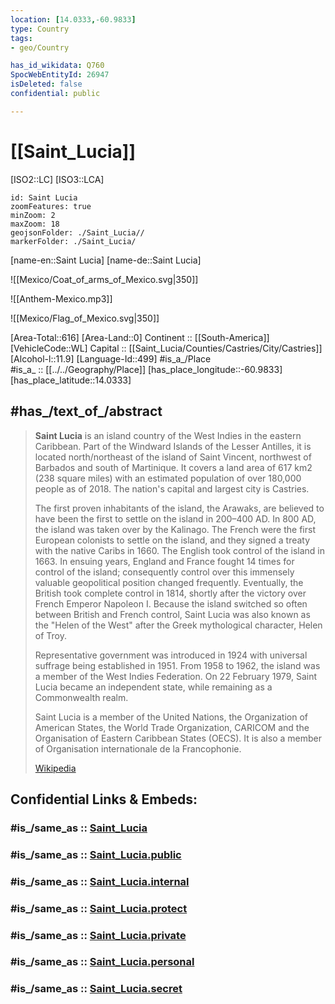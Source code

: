 ```yaml
---
location: [14.0333,-60.9833] 
type: Country
tags:
- geo/Country

has_id_wikidata: Q760 
SpocWebEntityId: 26947
isDeleted: false
confidential: public

---
```


# [[Saint_Lucia]] 

[ISO2::LC] 
[ISO3::LCA] 
```leaflet
id: Saint Lucia
zoomFeatures: true 
minZoom: 2 
maxZoom: 18
geojsonFolder: ./Saint_Lucia//
markerFolder: ./Saint_Lucia/
```

[name-en::Saint Lucia] 
[name-de::Saint Lucia] 

![[Mexico/Coat_of_arms_of_Mexico.svg|350]] 

![[Anthem-Mexico.mp3]] 

![[Mexico/Flag_of_Mexico.svg|350]] 

[Area-Total::616] 
[Area-Land::0] 
Continent :: [[South-America]]  
[VehicleCode::WL] 
Capital :: [[Saint_Lucia/Counties/Castries/City/Castries]]  
[Alcohol-l::11.9] 
[Language-Id::499] 
#is_a_/Place  
#is_a_ :: [[../../Geography/Place]] 
[has_place_longitude::-60.9833] 
[has_place_latitude::14.0333] 


## #has_/text_of_/abstract 

> **Saint Lucia** is an island country of the West Indies in the eastern Caribbean. Part of the Windward Islands of the Lesser Antilles, it is located north/northeast of the island of Saint Vincent, northwest of Barbados and south of Martinique. It covers a land area of 617 km2 (238 square miles) with an estimated population of over 180,000 people as of 2018.  The nation's capital and largest city is Castries.
>
> The first proven inhabitants of the island, the Arawaks, are believed to have been the first to settle on the island in 200–400 AD. In 800 AD, the island was taken over by the Kalinago. The French were the first European colonists to settle on the island, and they signed a treaty with the native Caribs in 1660. The English took control of the island in 1663. In ensuing years, England and France fought 14 times for control of the island; consequently control over this immensely valuable geopolitical position changed frequently. Eventually, the British took complete control in 1814, shortly after the victory over French Emperor Napoleon I. Because the island switched so often between British and French control, Saint Lucia was also known as the "Helen of the West" after the Greek mythological character, Helen of Troy.
>
> Representative government was introduced in 1924 with universal suffrage being established in 1951. From 1958 to 1962, the island was a member of the West Indies Federation. On 22 February 1979, Saint Lucia became an independent state, while remaining as a Commonwealth realm.
>
> Saint Lucia is a member of the United Nations, the Organization of American States, the World Trade Organization, CARICOM and the Organisation of Eastern Caribbean States (OECS). It is also a member of Organisation internationale de la Francophonie.
>
> [Wikipedia](https://en.wikipedia.org/wiki/Saint%20Lucia)


## Confidential Links & Embeds: 

### #is_/same_as :: [Saint_Lucia](/_Standards/Earth/Continent/America~Caribbean/Saint_Lucia.md) 

### #is_/same_as :: [Saint_Lucia.public](/_public/Earth/Continent/America~Caribbean/Saint_Lucia.public.md) 

### #is_/same_as :: [Saint_Lucia.internal](/_internal/Earth/Continent/America~Caribbean/Saint_Lucia.internal.md) 

### #is_/same_as :: [Saint_Lucia.protect](/_protect/Earth/Continent/America~Caribbean/Saint_Lucia.protect.md) 

### #is_/same_as :: [Saint_Lucia.private](/_private/Earth/Continent/America~Caribbean/Saint_Lucia.private.md) 

### #is_/same_as :: [Saint_Lucia.personal](/_personal/Earth/Continent/America~Caribbean/Saint_Lucia.personal.md) 

### #is_/same_as :: [Saint_Lucia.secret](/_secret/Earth/Continent/America~Caribbean/Saint_Lucia.secret.md)

